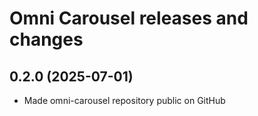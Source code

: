 
Omni Carousel releases and changes
================================================================================


0.2.0 (2025-07-01)
----------------------------------------

-   Made omni-carousel repository public on GitHub
